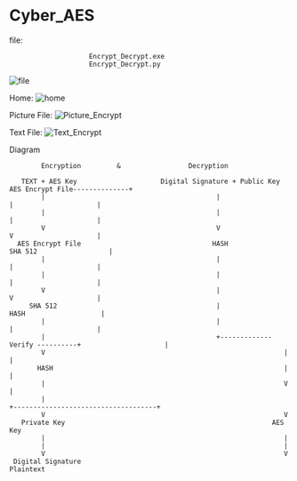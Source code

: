 # Cyber_AES

file:       

                        Encrypt_Decrypt.exe
                        Encrypt_Decrypt.py
![file](https://user-images.githubusercontent.com/69398619/119356885-216e5e00-bcd1-11eb-85dc-295970d27a70.PNG)


Home:
![home](https://user-images.githubusercontent.com/69398619/119356521-bae94000-bcd0-11eb-9789-fb2fadb98e5c.PNG)

Picture File:
![Picture_Encrypt](https://user-images.githubusercontent.com/69398619/119356535-c0468a80-bcd0-11eb-8ae5-18564a733a4d.PNG)

Text File:
![Text_Encrypt](https://user-images.githubusercontent.com/69398619/119356540-c2a8e480-bcd0-11eb-9a1f-081f2b1a303b.PNG)



Diagram

            Encryption         &                 Decryption

       TEXT + AES Key                     Digital Signature + Public Key        AES Encrypt File--------------+
            |                                           |                               |                     |
            |                                           |                               |                     |
            V                                           V                               V                     |
      AES Encrypt File                                 HASH                          SHA 512                  |
            |                                           |                               |                     |
            |                                           |                               |                     |
            V                                           |                               V                     |
         SHA 512                                        |                              HASH                   |
            |                                           |                               |                     |
            |                                           +------------- Verify ----------+                     |
            V                                                            |                                    |
           HASH                                                          |                                    |
            |                                                            V                                    |
            |                                                            +------------------------------------+
            V                                                            V
       Private Key                                                    AES Key         
            |                                                            |
            |                                                            |
            V                                                            V
     Digital Signature                                               Plaintext
